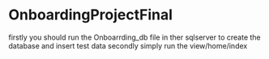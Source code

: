 # OnboardingProjectFinal
firstly you should run the Onboarrding_db file in ther sqlserver to create the database and insert test data
secondly simply run the view/home/index
